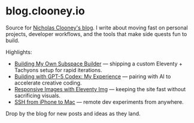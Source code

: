 # blog.clooney.io

Source for [Nicholas Clooney's blog](https://blog.nicholas.clooney.io/). I write about moving fast on personal projects, developer workflows, and the tools that make side quests fun to build.

Highlights:
- [Building My Own Subspace Builder](https://blog.nicholas.clooney.io/posts/building-my-own-subspace-builder/) — shipping a custom Eleventy + Tachyons setup for rapid iterations.
- [Building with GPT-5 Codex: My Experience](https://blog.nicholas.clooney.io/posts/building-with-gpt-5-codex-my-experience/) — pairing with AI to accelerate creative coding.
- [Responsive Images with Eleventy Img](https://blog.nicholas.clooney.io/posts/responsive-images-eleventy-img/) — keeping the site fast without sacrificing visuals.
- [SSH from iPhone to Mac](https://blog.nicholas.clooney.io/posts/ssh-from-iPhone-to-Mac/) — remote dev experiments from anywhere.

Drop by the blog for new posts and ideas as they land.
